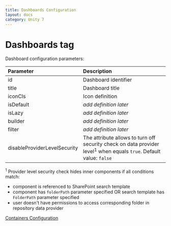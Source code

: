 ```yaml
---
title: Dashboards Configuration
layout: docs
category: Unity 7
---
```

# Dashboards tag

Dashboard configuration parameters:

| Parameter | Description |
|:----|:-------------------|
|id | Dashboard identifier |
|title | Dashboard title |
|iconCls | Icon definition |
|isDefault | *add definition later* |
|isLazy | *add definition later* |
|builder | *add definition later* |
|filter | *add definition later* |
|disableProviderLevelSecurity | The attribute allows to turn off security check on data provider level<sup>1</sup> when equals `true`. Default value: `false` |

<sup>1</sup> Provider level security check hides inner components if all conditions match:
- component is referenced to SharePoint search template
- component has `folderPath` parameter specified OR search template has `FolderPath` parameter specified
- user doesn't have permissions to access corresponding folder in repository data provider

[Containers Configuration](dashboards/container-tag.md)
